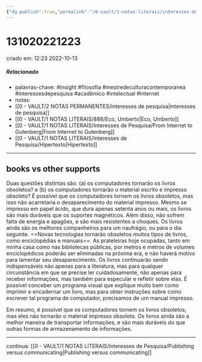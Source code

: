 ```yaml
---
{"dg-publish":true,"permalink":"/0-vault/1-notas-literais/interesses-de-pesquisa/books-vs-other-supports/","tags":["insight","filosofia","mestredeculturacontemporanea","interessesdepesquisa","acadêmico","intelectual","internet"],"dgHomeLink":true,"dgShowLocalGraph":true,"dgShowFileTree":true,"dgEnableSearch":true}
---
```


# 131020221223
criado em: 12:23 2022-10-13

##### Relacionado
- palavras-chave: #insight #filosofia #mestredeculturacontemporanea #interessesdepesquisa #acadêmico #intelectual #internet 
- notas: 
- [[0 - VAULT/2 NOTAS PERMANENTES/interesses de pesquisa\|interesses de pesquisa]] 
- [[0 - VAULT/1 NOTAS LITERAIS/888/Eco, Umberto\|Eco, Umberto]]
- [[0 - VAULT/1 NOTAS LITERAIS/Interesses de Pesquisa/From Internet to Gutenberg\|From Internet to Gutenberg]]
- [[0 - VAULT/1 NOTAS LITERAIS/Interesses de Pesquisa/Hipertexto\|Hipertexto]]

---
## books vs other supports

Duas questões distintas são: (a) os computadores tornarão os livros obsoletos? e (b) os computadores tornarão o material escrito e impresso obsoleto? É possível que os computadores tornem os livros obsoletos, mas isso não acarretaria o desaparecimento do material impresso. Mesmo se impresso em papel ácido, que dura apenas setenta anos ou mais, os livros são mais duráveis que os suportes magnéticos. Além disso, não sofrem falta de energia e apagões, e são mais resistentes a choques. Os livros ainda são os melhores companheiros para um naufrágio, ou para o dia seguinte. ==Novas tecnologias tornarão obsoletos muitos tipos de livros, como enciclopédias e manuais==. As prateleiras hoje ocupadas, tanto em minha casa como nas bibliotecas públicas, por metros e metros de volumes enciclopédicos poderão ser eliminadas na próxima era, e não haverá motivo para lamentar seu desaparecimento. Os livros continuarão sendo indispensáveis não apenas para a literatura, mas para qualquer circunstância em que se precise ler cuidadosamente, não apenas para receber informações, mas também para especular e refletir sobre elas. É possível conceber um programa visual que explique muito bem como imprimir e encadernar um livro, mas para obter instruções sobre como escrever tal programa de computador, precisamos de um manual impresso.

Em resumo, é possível que os computadores tornem os livros obsoletos, mas eles não tornarão o material impresso obsoleto. Os livros ainda são a melhor maneira de transportar informações, e são mais duráveis do que outras formas de armazenamento de informações.

---
continua: [[0 - VAULT/1 NOTAS LITERAIS/Interesses de Pesquisa/Publishing versus communicating\|Publishing versus communicating]]